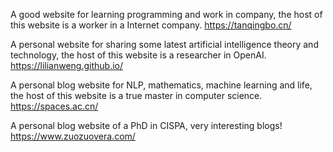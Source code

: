 A good website for learning programming and work in company, the host of this website is a worker in a Internet company.
https://tanqingbo.cn/

A personal website for sharing some latest artificial intelligence theory and technology, the host of this website is a researcher in OpenAI.
https://lilianweng.github.io/

A personal blog website for NLP, mathematics, machine learning and life, the host of this website is a true master in computer science.
https://spaces.ac.cn/

A personal blog website of a PhD in CISPA, very interesting blogs!
https://www.zuozuovera.com/
